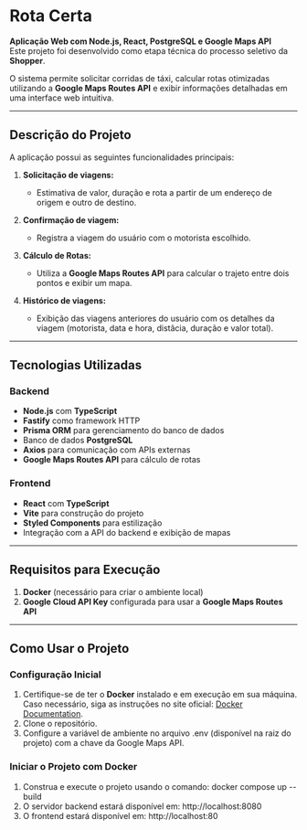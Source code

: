 # Rota Certa  
**Aplicação Web com Node.js, React, PostgreSQL e Google Maps API**  
Este projeto foi desenvolvido como etapa técnica do processo seletivo da **Shopper**.  

O sistema permite solicitar corridas de táxi, calcular rotas otimizadas utilizando a **Google Maps Routes API** e exibir informações detalhadas em uma interface web intuitiva.  

---

## **Descrição do Projeto**  

A aplicação possui as seguintes funcionalidades principais:  

1. **Solicitação de viagens:**  
   - Estimativa de valor, duração e rota a partir de um endereço de origem e outro de destino.  

2. **Confirmação de viagem:**  
   - Registra a viagem do usuário com o motorista escolhido.  

3. **Cálculo de Rotas:**  
   - Utiliza a **Google Maps Routes API** para calcular o trajeto entre dois pontos e exibir um mapa.  

4. **Histórico de viagens:**  
   - Exibição das viagens anteriores do usuário com os detalhes da viagem (motorista, data e hora, distâcia, duração e valor total).  

---

## **Tecnologias Utilizadas**  

### **Backend**  
- **Node.js** com **TypeScript**  
- **Fastify** como framework HTTP  
- **Prisma ORM** para gerenciamento do banco de dados  
- Banco de dados **PostgreSQL**  
- **Axios** para comunicação com APIs externas  
- **Google Maps Routes API** para cálculo de rotas  

### **Frontend**  
- **React** com **TypeScript**  
- **Vite** para construção do projeto  
- **Styled Components** para estilização  
- Integração com a API do backend e exibição de mapas  

---

## **Requisitos para Execução**  

1. **Docker** (necessário para criar o ambiente local)  
2. **Google Cloud API Key** configurada para usar a **Google Maps Routes API**  

---

## **Como Usar o Projeto**  

### **Configuração Inicial**  
1. Certifique-se de ter o **Docker** instalado e em execução em sua máquina. Caso necessário, siga as instruções no site oficial: [Docker Documentation](https://docs.docker.com/).  
2. Clone o repositório.
3. Configure a variável de ambiente no arquivo .env (disponível na raiz do projeto) com a chave da Google Maps API.

### **Iniciar o Projeto com Docker**
1. Construa e execute o projeto usando o comando: docker compose up --build
2. O servidor backend estará disponível em: http://localhost:8080
3. O frontend estará disponível em: http://localhost:80

